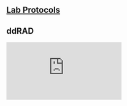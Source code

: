 ## [Lab Protocols](https://github.com/JeffWeinell/lab-protocols/blob/main/README.md)

## ddRAD

![alt text](https://github.com/JeffWeinell/lab-protocols/blob/main/ddRAD_Protocol_96-Well_PMH_Non-Anolis_v4.pdf)
